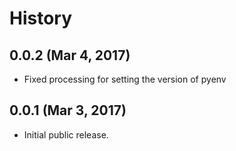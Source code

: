 # History
## 0.0.2 (Mar 4, 2017)
* Fixed processing for setting the version of pyenv
## 0.0.1 (Mar 3, 2017)
* Initial public release.
